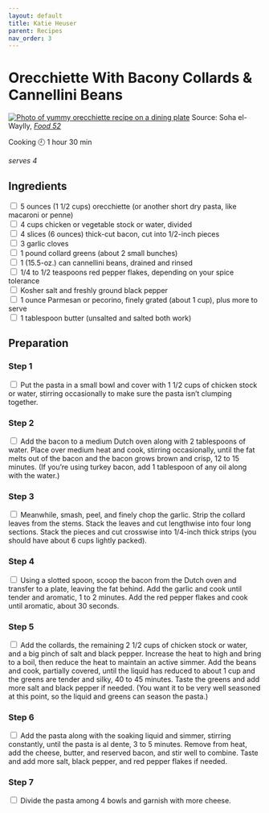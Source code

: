 ```yaml
---
layout: default
title: Katie Heuser
parent: Recipes
nav_order: 3
---
```

# Orecchiette With Bacony Collards & Cannellini Beans
[![Photo of yummy orecchiette recipe on a dining plate](https://images.food52.com/Ym9yhVJGuCxS-O03fjxU5Nm9C9k=/1008x672/filters:format(webp)/43176ccb-6456-4214-8061-ec285771afa5--2020-1023_orecchiette-collards-cannellini_3x2_julia-gartland_156.jpg)](https://food52.com/recipes/84315-orecchiette-bacon-collards-cannellini-beans-recipe)
Source: Soha el-Waylly, *[Food 52](https://www.alisoneroman.com/nothing-fancy)*

Cooking 🕘 1 hour 30 min

*serves 4*

## Ingredients

<input type="checkbox" enabled /> 5 ounces (1 1/2 cups) orecchiette (or another short dry pasta, like macaroni or penne)<br>
<input type="checkbox" enabled /> 4 cups chicken or vegetable stock or water, divided<br>
<input type="checkbox" enabled /> 4 slices (6 ounces) thick-cut bacon, cut into 1/2-inch pieces<br>
<input type="checkbox" enabled /> 3 garlic cloves<br>
<input type="checkbox" enabled /> 1 pound collard greens (about 2 small bunches)<br>
<input type="checkbox" enabled /> 1 (15.5-oz.) can cannellini beans, drained and rinsed<br>
<input type="checkbox" enabled /> 1/4 to 1/2 teaspoons red pepper flakes, depending on your spice tolerance<br>
<input type="checkbox" enabled /> Kosher salt and freshly ground black pepper<br>
<input type="checkbox" enabled /> 1 ounce Parmesan or pecorino, finely grated (about 1 cup), plus more to serve<br>
<input type="checkbox" enabled /> 1 tablespoon butter (unsalted and salted both work)<br>

## Preparation

###  Step 1
<input type="checkbox" enabled /> Put the pasta in a small bowl and cover with 1 1/2 cups of chicken stock or water, stirring occasionally to make sure the pasta isn’t clumping together.<br>

### Step 2 
<input type="checkbox" enabled /> Add the bacon to a medium Dutch oven along with 2 tablespoons of water. Place over medium heat and cook, stirring occasionally, until the fat melts out of the bacon and the bacon grows brown and crisp, 12 to 15 minutes. (If you’re using turkey bacon, add 1 tablespoon of any oil along with the water.)<br>

### Step 3
<input type="checkbox" enabled /> Meanwhile, smash, peel, and finely chop the garlic. Strip the collard leaves from the stems. Stack the leaves and cut lengthwise into four long sections. Stack the pieces and cut crosswise into 1/4-inch thick strips (you should have about 6 cups lightly packed).<br>

### Step 4
<input type="checkbox" enabled /> Using a slotted spoon, scoop the bacon from the Dutch oven and transfer to a plate, leaving the fat behind. Add the garlic and cook until tender and aromatic, 1 to 2 minutes. Add the red pepper flakes and cook until aromatic, about 30 seconds.<br>

### Step 5
<input type="checkbox" enabled /> Add the collards, the remaining 2 1/2 cups of chicken stock or water, and a big pinch of salt and black pepper. Increase the heat to high and bring to a boil, then reduce the heat to maintain an active simmer. Add the beans and cook, partially covered, until the liquid has reduced to about 1 cup and the greens are tender and silky, 40 to 45 minutes. Taste the greens and add more salt and black pepper if needed. (You want it to be very well seasoned at this point, so the liquid and greens can season the pasta.)<br>

### Step 6
<input type="checkbox" enabled /> Add the pasta along with the soaking liquid and simmer, stirring constantly, until the pasta is al dente, 3 to 5 minutes. Remove from heat, add the cheese, butter, and reserved bacon, and stir well to combine. Taste and add more salt, black pepper, and red pepper flakes if needed.<br>

### Step 7
<input type="checkbox" enabled /> Divide the pasta among 4 bowls and garnish with more cheese. <br>
